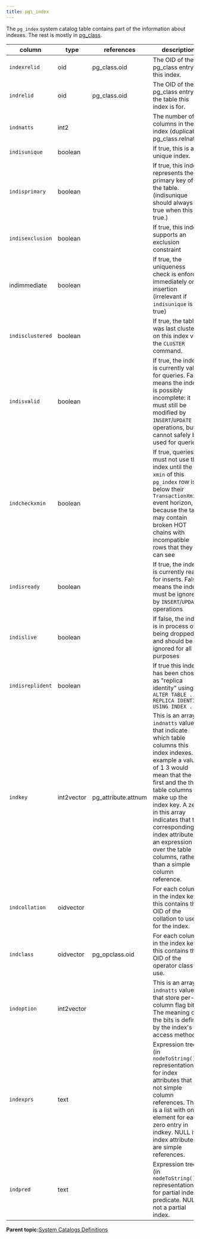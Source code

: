 ```yaml
---
title: pg\_index 
---
```


The `pg_index` system catalog table contains part of the information about indexes. The rest is mostly in [pg\_class](pg_class.html).

|column|type|references|description|
|------|----|----------|-----------|
|`indexrelid`|oid|pg\_class.oid|The OID of the pg\_class entry for this index.|
|`indrelid`|oid|pg\_class.oid|The OID of the pg\_class entry for the table this index is for.|
|`indnatts`|int2| |The number of columns in the index \(duplicates pg\_class.relnatts\).|
|`indisunique`|boolean| |If true, this is a unique index.|
|`indisprimary`|boolean| |If true, this index represents the primary key of the table. \(indisunique should always be true when this is true.\)|
|`indisexclusion`|boolean| |If true, this index supports an exclusion constraint|
|indimmediate|boolean| |If true, the uniqueness check is enforced immediately on insertion \(irrelevant if `indisunique` is not true\)|
|`indisclustered`|boolean| |If true, the table was last clustered on this index via the `CLUSTER` command.|
|`indisvalid`|boolean| |If true, the index is currently valid for queries. False means the index is possibly incomplete: it must still be modified by `INSERT`/`UPDATE` operations, but it cannot safely be used for queries.|
|`indcheckxmin`|boolean| |If true, queries must not use the index until the `xmin` of this `pg_index` row is below their `TransactionXmin` event horizon, because the table may contain broken HOT chains with incompatible rows that they can see|
|`indisready`|boolean| |If true, the index is currently ready for inserts. False means the index must be ignored by `INSERT`/`UPDATE` operations|
|`indislive`|boolean| |If false, the index is in process of being dropped, and should be ignored for all purposes|
|`indisreplident`|boolean| |If true this index has been chosen as "replica identity" using `ALTER TABLE ... REPLICA IDENTITY USING INDEX ...`|
|`indkey`|int2vector|pg\_attribute.attnum|This is an array of `indnatts` values that indicate which table columns this index indexes. For example a value of 1 3 would mean that the first and the third table columns make up the index key. A zero in this array indicates that the corresponding index attribute is an expression over the table columns, rather than a simple column reference.|
|`indcollation`|oidvector| |For each column in the index key, this contains the OID of the collation to use for the index.|
|`indclass`|oidvector|pg\_opclass.oid|For each column in the index key this contains the OID of the operator class to use.|
|`indoption`|int2vector| |This is an array of `indnatts` values that store per-column flag bits. The meaning of the bits is defined by the index's access method.|
|`indexprs`|text| |Expression trees \(in `nodeToString()` representation\) for index attributes that are not simple column references. This is a list with one element for each zero entry in indkey. NULL if all index attributes are simple references.|
|`indpred`|text| |Expression tree \(in `nodeToString()` representation\) for partial index predicate. NULL if not a partial index.|

**Parent topic:**[System Catalogs Definitions](../system_catalogs/catalog_ref-html.html)

